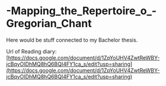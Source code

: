 # -Mapping_the_Repertoire_o_-Gregorian_Chant

Here would be stuff connected to my Bachelor thesis.

Url of Reading diary:
[https://docs.google.com/document/d/1ZpYoUHV4ZwtReWBY-jcBqyOIDhMQ8hQ6BQI4FY1ca_s/edit?usp=sharing](https://docs.google.com/document/d/1ZpYoUHV4ZwtReWBY-jcBqyOIDhMQ8hQ6BQI4FY1ca_s/edit?usp=sharing)
